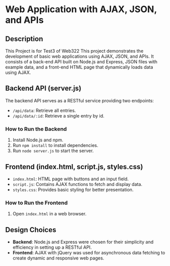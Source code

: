 # Web Application with AJAX, JSON, and APIs

## Description

This Project is for Test3 of Web322
This project demonstrates the development of basic web applications using AJAX, JSON, and APIs. It consists of a back-end API built on Node.js and Express, JSON files with example data, and a front-end HTML page that dynamically loads data using AJAX.

## Backend API (server.js)

The backend API serves as a RESTful service providing two endpoints:

- `/api/data`: Retrieve all entries.
- `/api/data/:id`: Retrieve a single entry by id.

### How to Run the Backend

1. Install Node.js and npm.
2. Run `npm install` to install dependencies.
3. Run `node server.js` to start the server.

## Frontend (index.html, script.js, styles.css)

- `index.html`: HTML page with buttons and an input field.
- `script.js`: Contains AJAX functions to fetch and display data.
- `styles.css`: Provides basic styling for better presentation.

### How to Run the Frontend

1. Open `index.html` in a web browser.

## Design Choices

- **Backend**: Node.js and Express were chosen for their simplicity and efficiency in setting up a RESTful API.
- **Frontend**: AJAX with jQuery was used for asynchronous data fetching to create dynamic and responsive web pages.

